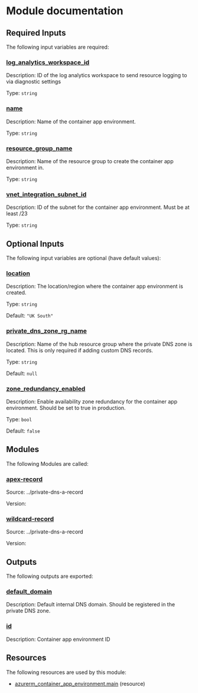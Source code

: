 # Module documentation

## Required Inputs

The following input variables are required:

### <a name="input_log_analytics_workspace_id"></a> [log\_analytics\_workspace\_id](#input\_log\_analytics\_workspace\_id)

Description: ID of the log analytics workspace to send resource logging to via diagnostic settings

Type: `string`

### <a name="input_name"></a> [name](#input\_name)

Description: Name of the container app environment.

Type: `string`

### <a name="input_resource_group_name"></a> [resource\_group\_name](#input\_resource\_group\_name)

Description: Name of the resource group to create the container app environment in.

Type: `string`

### <a name="input_vnet_integration_subnet_id"></a> [vnet\_integration\_subnet\_id](#input\_vnet\_integration\_subnet\_id)

Description: ID of the subnet for the container app environment. Must be at least /23

Type: `string`

## Optional Inputs

The following input variables are optional (have default values):

### <a name="input_location"></a> [location](#input\_location)

Description: The location/region where the container app environment is created.

Type: `string`

Default: `"UK South"`

### <a name="input_private_dns_zone_rg_name"></a> [private\_dns\_zone\_rg\_name](#input\_private\_dns\_zone\_rg\_name)

Description: Name of the hub resource group where the private DNS zone is located. This is only required if adding custom DNS records.

Type: `string`

Default: `null`

### <a name="input_zone_redundancy_enabled"></a> [zone\_redundancy\_enabled](#input\_zone\_redundancy\_enabled)

Description: Enable availability zone redundancy for the container app environment. Should be set to true in production.

Type: `bool`

Default: `false`
## Modules

The following Modules are called:

### <a name="module_apex-record"></a> [apex-record](#module\_apex-record)

Source: ../private-dns-a-record

Version:

### <a name="module_wildcard-record"></a> [wildcard-record](#module\_wildcard-record)

Source: ../private-dns-a-record

Version:
## Outputs

The following outputs are exported:

### <a name="output_default_domain"></a> [default\_domain](#output\_default\_domain)

Description: Default internal DNS domain. Should be registered in the private DNS zone.

### <a name="output_id"></a> [id](#output\_id)

Description: Container app environment ID
## Resources

The following resources are used by this module:

- [azurerm_container_app_environment.main](https://registry.terraform.io/providers/hashicorp/azurerm/latest/docs/resources/container_app_environment) (resource)
